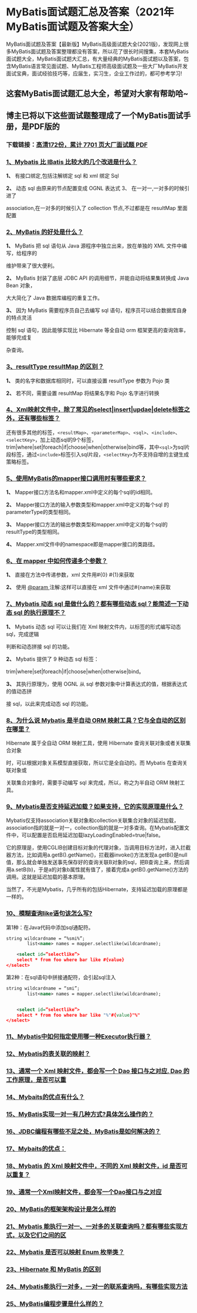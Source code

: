 # MyBatis面试题汇总及答案（2021年MyBatis面试题及答案大全）

MyBatis面试题及答案【最新版】MyBatis高级面试题大全(2021版)，发现网上很多MyBatis面试题及答案整理都没有答案，所以花了很长时间搜集，本套MyBatis面试题大全，MyBatis面试题大汇总，有大量经典的MyBatis面试题以及答案，包含MyBatis语言常见面试题、MyBatis工程师高级面试题及一些大厂MyBatis开发面试宝典，面试经验技巧等，应届生，实习生，企业工作过的，都可参考学习!

## 这套MyBatis面试题汇总大全，希望对大家有帮助哈~ 

## 博主已将以下这些面试题整理成了一个MyBatis面试手册，是PDF版的

### 下载链接：[高清172份，累计 7701 页大厂面试题  PDF](https://github.com/javatechnorth/javanorth-itbooks/blob/master/docs/index.md)


### [1、Mybatis 比 IBatis 比较大的几个改进是什么？](https://gitee.com/souyunku/NewDevBooks/blob/master/docs/MyBatis/MyBatis面试题汇总及答案（2021年MyBatis面试题及答案大全）.md#1mybatis-比-ibatis-比较大的几个改进是什么)  


**1、** 有接口绑定,包括注解绑定 sql 和 xml 绑定 Sql

**2、** 动态 sql 由原来的节点配置变成 OGNL 表达式 3、 在一对一,一对多的时候引进了

association,在一对多的时候引入了 collection 节点,不过都是在 resultMap 里面配置


### [2、MyBatis 的好处是什么？](https://gitee.com/souyunku/NewDevBooks/blob/master/docs/MyBatis/MyBatis面试题汇总及答案（2021年MyBatis面试题及答案大全）.md#2mybatis-的好处是什么)  


**1、** MyBatis 把 sql 语句从 Java 源程序中独立出来，放在单独的 XML 文件中编写，给程序的

维护带来了很大便利。

**2、** MyBatis 封装了底层 JDBC API 的调用细节，并能自动将结果集转换成 Java Bean 对象，

大大简化了 Java 数据库编程的重复工作。

**3、** 因为 MyBatis 需要程序员自己去编写 sql 语句，程序员可以结合数据库自身的特点灵活

控制 sql 语句，因此能够实现比 Hibernate 等全自动 orm 框架更高的查询效率，能够完成复

杂查询。


### [3、resultType resultMap 的区别？](https://gitee.com/souyunku/NewDevBooks/blob/master/docs/MyBatis/MyBatis面试题汇总及答案（2021年MyBatis面试题及答案大全）.md#3resulttype-resultmap-的区别)  


**1、** 类的名字和数据库相同时，可以直接设置 resultType 参数为 Pojo 类

**2、** 若不同，需要设置 resultMap 将结果名字和 Pojo 名字进行转换


### [4、Xml映射文件中，除了常见的select|insert|updae|delete标签之外，还有哪些标签？](https://gitee.com/souyunku/NewDevBooks/blob/master/docs/MyBatis/MyBatis面试题汇总及答案（2021年MyBatis面试题及答案大全）.md#4xml映射文件中除了常见的select|insert|updae|delete标签之外还有哪些标签)  


还有很多其他的标签，`<resultMap>`、`<parameterMap>`、`<sql>`、`<include>`、`<selectKey>`，加上动态sql的9个标签，trim|where|set|foreach|if|choose|when|otherwise|bind等，其中`<sql>`为sql片段标签，通过`<include>`标签引入sql片段，`<selectKey>`为不支持自增的主键生成策略标签。


### [5、使用MyBatis的mapper接口调用时有哪些要求？](https://gitee.com/souyunku/NewDevBooks/blob/master/docs/MyBatis/MyBatis面试题汇总及答案（2021年MyBatis面试题及答案大全）.md#5使用mybatis的mapper接口调用时有哪些要求)  


**1、** Mapper接口方法名和mapper.xml中定义的每个sql的id相同。

**2、** Mapper接口方法的输入参数类型和mapper.xml中定义的每个sql 的parameterType的类型相同。

**3、** Mapper接口方法的输出参数类型和mapper.xml中定义的每个sql的resultType的类型相同。

**4、** Mapper.xml文件中的namespace即是mapper接口的类路径。


### [6、在 mapper 中如何传递多个参数？](https://gitee.com/souyunku/NewDevBooks/blob/master/docs/MyBatis/MyBatis面试题汇总及答案（2021年MyBatis面试题及答案大全）.md#6在-mapper-中如何传递多个参数)  


**1、** 直接在方法中传递参数，xml 文件用#{0} #{1}来获取

**2、** 使用 [@param ](/param ) 注解:这样可以直接在 xml 文件中通过#{name}来获取


### [7、Mybatis 动态 sql 是做什么的？都有哪些动态 sql？能简述一下动态 sql 的执行原理不？](https://gitee.com/souyunku/NewDevBooks/blob/master/docs/MyBatis/MyBatis面试题汇总及答案（2021年MyBatis面试题及答案大全）.md#7mybatis-动态-sql-是做什么的都有哪些动态-sql能简述一下动态-sql-的执行原理不)  


**1、** Mybatis 动态 sql 可以让我们在 Xml 映射文件内，以标签的形式编写动态 sql，完成逻辑

判断和动态拼接 sql 的功能。

**2、** Mybatis 提供了 9 种动态 sql 标签：

trim|where|set|foreach|if|choose|when|otherwise|bind。

**3、** 其执行原理为，使用 OGNL 从 sql 参数对象中计算表达式的值，根据表达式的值动态拼

接 sql，以此来完成动态 sql 的功能。


### [8、为什么说 Mybatis 是半自动 ORM 映射工具？它与全自动的区别在哪里？](https://gitee.com/souyunku/NewDevBooks/blob/master/docs/MyBatis/MyBatis面试题汇总及答案（2021年MyBatis面试题及答案大全）.md#8为什么说-mybatis-是半自动-orm-映射工具它与全自动的区别在哪里)  


Hibernate 属于全自动 ORM 映射工具，使用 Hibernate 查询关联对象或者关联集合对象

时，可以根据对象关系模型直接获取，所以它是全自动的。而 Mybatis 在查询关联对象或

关联集合对象时，需要手动编写 sql 来完成，所以，称之为半自动 ORM 映射工具。


### [9、Mybatis是否支持延迟加载？如果支持，它的实现原理是什么？](https://gitee.com/souyunku/NewDevBooks/blob/master/docs/MyBatis/MyBatis面试题汇总及答案（2021年MyBatis面试题及答案大全）.md#9mybatis是否支持延迟加载如果支持它的实现原理是什么)  


Mybatis仅支持association关联对象和collection关联集合对象的延迟加载，association指的就是一对一，collection指的就是一对多查询。在Mybatis配置文件中，可以配置是否启用延迟加载lazyLoadingEnabled=true|false。

它的原理是，使用CGLIB创建目标对象的代理对象，当调用目标方法时，进入拦截器方法，比如调用a.getB().getName()，拦截器invoke()方法发现a.getB()是null值，那么就会单独发送事先保存好的查询关联B对象的sql，把B查询上来，然后调用a.setB(b)，于是a的对象b属性就有值了，接着完成a.getB().getName()方法的调用。这就是延迟加载的基本原理。

当然了，不光是Mybatis，几乎所有的包括Hibernate，支持延迟加载的原理都是一样的。


### [10、模糊查询like语句该怎么写?](https://gitee.com/souyunku/NewDevBooks/blob/master/docs/MyBatis/MyBatis面试题汇总及答案（2021年MyBatis面试题及答案大全）.md#10模糊查询like语句该怎么写)  


第1种：在Java代码中添加sql通配符。

```xml
string wildcardname = “%smi%”;
        list<name> names = mapper.selectlike(wildcardname);

    <select id=”selectlike”>
    select * from foo where bar like #{value}
</select>
```

第2种：在sql语句中拼接通配符，会引起sql注入

```xml
string wildcardname = “smi”;
        list<name> names = mapper.selectlike(wildcardname);


    <select id=”selectlike”>
    select * from foo where bar like "%"#{value}"%"
</select>
```


### [11、Mybatis中如何指定使用哪一种Executor执行器？](https://gitee.com/souyunku/NewDevBooks/blob/master/docs/MyBatis/MyBatis面试题汇总及答案（2021年MyBatis面试题及答案大全）.md#11mybatis中如何指定使用哪一种executor执行器)  

### [12、Mybatis的表关联的映射？](https://gitee.com/souyunku/NewDevBooks/blob/master/docs/MyBatis/MyBatis面试题汇总及答案（2021年MyBatis面试题及答案大全）.md#12mybatis的表关联的映射)  

### [13、通常一个 Xml 映射文件，都会写一个 Dao 接口与之对应, Dao 的工作原理，是否可以重](https://gitee.com/souyunku/NewDevBooks/blob/master/docs/MyBatis/MyBatis面试题汇总及答案（2021年MyBatis面试题及答案大全）.md#13通常一个-xml-映射文件都会写一个-dao-接口与之对应,-dao-的工作原理是否可以重)  

### [14、Mybaits的优点有什么？](https://gitee.com/souyunku/NewDevBooks/blob/master/docs/MyBatis/MyBatis面试题汇总及答案（2021年MyBatis面试题及答案大全）.md#14mybaits的优点有什么)  

### [15、MyBatis实现一对一有几种方式?具体怎么操作的？](https://gitee.com/souyunku/NewDevBooks/blob/master/docs/MyBatis/MyBatis面试题汇总及答案（2021年MyBatis面试题及答案大全）.md#15mybatis实现一对一有几种方式具体怎么操作的)  

### [16、JDBC编程有哪些不足之处，MyBatis是如何解决的？](https://gitee.com/souyunku/NewDevBooks/blob/master/docs/MyBatis/MyBatis面试题汇总及答案（2021年MyBatis面试题及答案大全）.md#16jdbc编程有哪些不足之处mybatis是如何解决的)  

### [17、Mybaits的优点：](https://gitee.com/souyunku/NewDevBooks/blob/master/docs/MyBatis/MyBatis面试题汇总及答案（2021年MyBatis面试题及答案大全）.md#17mybaits的优点：)  

### [18、Mybatis 的 Xml 映射文件中，不同的 Xml 映射文件，id 是否可以重复？](https://gitee.com/souyunku/NewDevBooks/blob/master/docs/MyBatis/MyBatis面试题汇总及答案（2021年MyBatis面试题及答案大全）.md#18mybatis-的-xml-映射文件中不同的-xml-映射文件id-是否可以重复)  

### [19、通常一个Xml映射文件，都会写一个Dao接口与之对应](https://gitee.com/souyunku/NewDevBooks/blob/master/docs/MyBatis/MyBatis面试题汇总及答案（2021年MyBatis面试题及答案大全）.md#19通常一个xml映射文件都会写一个dao接口与之对应)  

### [20、MyBatis的框架架构设计是怎么样的](https://gitee.com/souyunku/NewDevBooks/blob/master/docs/MyBatis/MyBatis面试题汇总及答案（2021年MyBatis面试题及答案大全）.md#20mybatis的框架架构设计是怎么样的)  

### [21、Mybatis 能执行一对一、一对多的关联查询吗？都有哪些实现方式，以及它们之间的区](https://gitee.com/souyunku/NewDevBooks/blob/master/docs/MyBatis/MyBatis面试题汇总及答案（2021年MyBatis面试题及答案大全）.md#21mybatis-能执行一对一一对多的关联查询吗都有哪些实现方式以及它们之间的区)  

### [22、Mybatis 是否可以映射 Enum 枚举类？](https://gitee.com/souyunku/NewDevBooks/blob/master/docs/MyBatis/MyBatis面试题汇总及答案（2021年MyBatis面试题及答案大全）.md#22mybatis-是否可以映射-enum-枚举类)  

### [23、Hibernate 和 MyBatis 的区别](https://gitee.com/souyunku/NewDevBooks/blob/master/docs/MyBatis/MyBatis面试题汇总及答案（2021年MyBatis面试题及答案大全）.md#23hibernate-和-mybatis-的区别)  

### [24、Mybatis能执行一对多，一对一的联系查询吗，有哪些实现方法](https://gitee.com/souyunku/NewDevBooks/blob/master/docs/MyBatis/MyBatis面试题汇总及答案（2021年MyBatis面试题及答案大全）.md#24mybatis能执行一对多一对一的联系查询吗有哪些实现方法)  

### [25、MyBatis编程步骤是什么样的？](https://gitee.com/souyunku/NewDevBooks/blob/master/docs/MyBatis/MyBatis面试题汇总及答案（2021年MyBatis面试题及答案大全）.md#25mybatis编程步骤是什么样的)  





